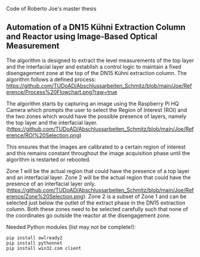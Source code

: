 Code of Roberto Joe's master thesis

## Automation of a DN15 Kühni Extraction Column and Reactor using Image-Based Optical Measurement 

The algorithm is designed to extract the level measurements of the top layer and the interfacial layer and establish a control logic to maintain a fixed disengagement zone at the top of the DN15 Kühni extraction column. The algorithm follows a defined process:
https://github.com/TUDoAD/Abschlussarbeiten_Schmitz/blob/main/Joe/Reference/Process%20Flowchart.png?raw=true

The algorithm starts by capturing an image using the Raspberry Pi HQ Camera which prompts the user to select the Region of Interest (ROI) and the two zones which would have the possible presence of layers, namely the top layer and the interfacial layer. 
(https://github.com/TUDoAD/Abschlussarbeiten_Schmitz/blob/main/Joe/Reference/ROI%20Selection.png)

This ensures that the images are calibrated to a certain region of interest and this remains constant throughout the image acquisition phase until the algorithm is restarted or rebooted. 

Zone 1 will be the actual region that could have the presence of a top layer and an interfacial layer. Zone 2 will be the actual region that could have the presence of an interfacial layer only. 
(https://github.com/TUDoAD/Abschlussarbeiten_Schmitz/blob/main/Joe/Reference/Zone%20Selection.png). 
Zone 2 is a subset of Zone 1 and can be selected just below the outlet of the extract phase in the DN15 extraction column. Both these zones need to be selected carefully such that none of the coordinates go outside the reactor at the disengagement zone. 












Needed Python modules (list may not be complete!):
```
pip install owlready2
pip install pythonnet
pip install win32.com client
```

